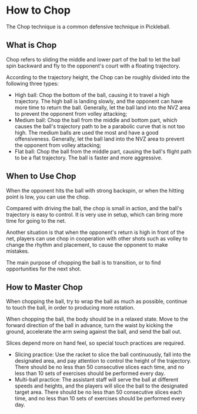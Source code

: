 # How to Chop

The Chop technique is a common defensive technique in Pickleball.

## What is Chop

Chop refers to sliding the middle and lower part of the ball to let the ball spin backward and fly to the opponent's court with a floating trajectory.

According to the trajectory height, the Chop can be roughly divided into the following three types:

* High ball: Chop the bottom of the ball, causing it to travel a high trajectory. The high ball is landing slowly, and the opponent can have more time to return the ball. Generally, let the ball land into the NVZ area to prevent the opponent from volley attacking;
* Medium ball: Chop the ball from the middle and bottom part, which causes the ball's trajectory path to be a parabolic curve that is not too high. The medium balls are used the most and have a good offensiveness. Generally, let the ball land into the NVZ area to prevent the opponent from volley attacking;
* Flat ball: Chop the ball from the middle part, causing the ball's flight path to be a flat trajectory. The ball is faster and more aggressive.

## When to Use Chop

When the opponent hits the ball with strong backspin, or when the hitting point is low, you can use the chop.

Compared with driving the ball, the chop is small in action, and the ball's trajectory is easy to control. It is very use in setup, which can bring more time for going to the net.

Another situation is that when the opponent's return is high in front of the net, players can use chop in cooperation with other shots such as volley to change the rhythm and placement, to cause the opponent to make mistakes.

The main purpose of chopping the ball is to transition, or to find opportunities for the next shot.

## How to Master Chop

When chopping the ball, try to wrap the ball as much as possible, continue to touch the ball, in order to producing more rotation.

When chopping the ball, the body should be in a relaxed state. Move to the forward direction of the ball in advance, turn the waist by kicking the ground, accelerate the arm swing against the ball, and send the ball out.

Slices depend more on hand feel, so special touch practices are required.

* Slicing practice: Use the racket to slice the ball continuously, fall into the designated area, and pay attention to control the height of the trajectory. There should be no less than 50 consecutive slices each time, and no less than 10 sets of exercises should be performed every day.
* Multi-ball practice: The assistant staff will serve the ball at different speeds and heights, and the players will slice the ball to the designated target area. There should be no less than 50 consecutive slices each time, and no less than 10 sets of exercises should be performed every day.